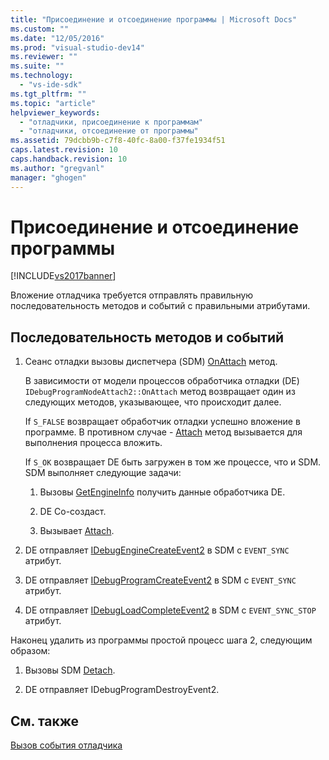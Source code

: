 ```yaml
---
title: "Присоединение и отсоединение программы | Microsoft Docs"
ms.custom: ""
ms.date: "12/05/2016"
ms.prod: "visual-studio-dev14"
ms.reviewer: ""
ms.suite: ""
ms.technology: 
  - "vs-ide-sdk"
ms.tgt_pltfrm: ""
ms.topic: "article"
helpviewer_keywords: 
  - "отладчики, присоединение к программам"
  - "отладчики, отсоединение от программы"
ms.assetid: 79dcbb9b-c7f8-40fc-8a00-f37fe1934f51
caps.latest.revision: 10
caps.handback.revision: 10
ms.author: "gregvanl"
manager: "ghogen"
---
```

# Присоединение и отсоединение программы
[!INCLUDE[vs2017banner](../../code-quality/includes/vs2017banner.md)]

Вложение отладчика требуется отправлять правильную последовательность методов и событий с правильными атрибутами.  
  
## Последовательность методов и событий  
  
1.  Сеанс отладки вызовы диспетчера \(SDM\) [OnAttach](../../extensibility/debugger/reference/idebugprogramnodeattach2-onattach.md) метод.  
  
     В зависимости от модели процессов обработчика отладки \(DE\) `IDebugProgramNodeAttach2::OnAttach` метод возвращает один из следующих методов, указывающее, что происходит далее.  
  
     If `S_FALSE` возвращает обработчик отладки успешно вложение в программе.  В противном случае \- [Attach](../../extensibility/debugger/reference/idebugengine2-attach.md) метод вызывается для выполнения процесса вложить.  
  
     If `S_OK` возвращает DE быть загружен в том же процессе, что и SDM.  SDM выполняет следующие задачи:  
  
    1.  Вызовы [GetEngineInfo](../../extensibility/debugger/reference/idebugprogramnode2-getengineinfo.md) получить данные обработчика DE.  
  
    2.  DE Co\-создаст.  
  
    3.  Вызывает [Attach](../../extensibility/debugger/reference/idebugengine2-attach.md).  
  
2.  DE отправляет [IDebugEngineCreateEvent2](../../extensibility/debugger/reference/idebugenginecreateevent2.md) в SDM с  `EVENT_SYNC` атрибут.  
  
3.  DE отправляет [IDebugProgramCreateEvent2](../../extensibility/debugger/reference/idebugprogramcreateevent2.md) в SDM с  `EVENT_SYNC` атрибут.  
  
4.  DE отправляет [IDebugLoadCompleteEvent2](../../extensibility/debugger/reference/idebugloadcompleteevent2.md) в SDM с  `EVENT_SYNC_STOP` атрибут.  
  
 Наконец удалить из программы простой процесс шага 2, следующим образом:  
  
1.  Вызовы SDM [Detach](../../extensibility/debugger/reference/idebugprogram2-detach.md).  
  
2.  DE отправляет IDebugProgramDestroyEvent2.  
  
## См. также  
 [Вызов события отладчика](../../extensibility/debugger/calling-debugger-events.md)